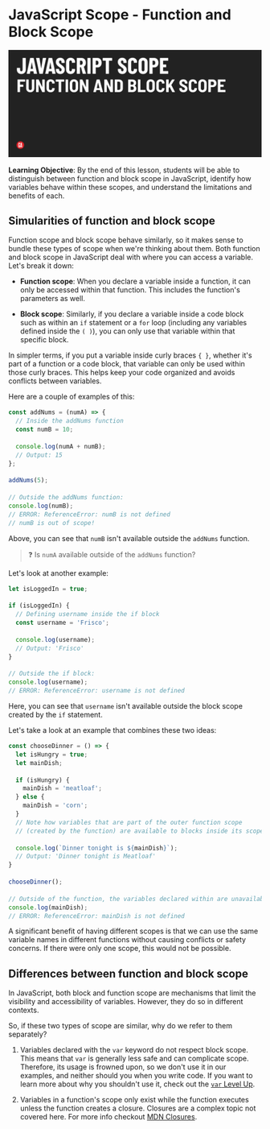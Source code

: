 # JavaScript Scope - Function and Block Scope

![Hero image](./assets/hero.png)

**Learning Objective**: By the end of this lesson, students will be able to distinguish between function and block scope in JavaScript, identify how variables behave within these scopes, and understand the limitations and benefits of each.

## Simularities of function and block scope

Function scope and block scope behave similarly, so it makes sense to bundle these types of scope when we're thinking about them. Both function and block scope in JavaScript deal with where you can access a variable. Let's break it down:

- **Function scope**: When you declare a variable inside a function, it can only be accessed within that function. This includes the function's parameters as well.

- **Block scope**: Similarly, if you declare a variable inside a code block such as within an `if` statement or a `for` loop (including any variables defined inside the `( )`), you can only use that variable within that specific block.

In simpler terms, if you put a variable inside curly braces `{ }`, whether it's part of a function or a code block, that variable can only be used within those curly braces. This helps keep your code organized and avoids conflicts between variables.

Here are a couple of examples of this:

```js
const addNums = (numA) => {
  // Inside the addNums function
  const numB = 10;

  console.log(numA + numB);
  // Output: 15
};

addNums(5);

// Outside the addNums function:
console.log(numB);
// ERROR: ReferenceError: numB is not defined
// numB is out of scope!
```

Above, you can see that `numB` isn't available outside the `addNums` function.

> ❓ Is `numA` available outside of the `addNums` function?


Let's look at another example:

```js
let isLoggedIn = true;

if (isLoggedIn) {
  // Defining username inside the if block
  const username = 'Frisco';

  console.log(username); 
  // Output: 'Frisco'
}

// Outside the if block:
console.log(username); 
// ERROR: ReferenceError: username is not defined
```

Here, you can see that `username` isn't available outside the block scope created by the `if` statement.

Let's take a look at an example that combines these two ideas:

```js
const chooseDinner = () => {
  let isHungry = true;
  let mainDish;

  if (isHungry) {
    mainDish = 'meatloaf';
  } else {
    mainDish = 'corn';
  }
  // Note how variables that are part of the outer function scope
  // (created by the function) are available to blocks inside its scope!

  console.log(`Dinner tonight is ${mainDish}`);
  // Output: 'Dinner tonight is Meatloaf'
}

chooseDinner();

// Outside of the function, the variables declared within are unavailable.
console.log(mainDish);
// ERROR: ReferenceError: mainDish is not defined
```

A significant benefit of having different scopes is that we can use the same variable names in different functions without causing conflicts or safety concerns. If there were only one scope, this would not be possible.

## Differences between function and block scope

In JavaScript, both block and function scope are mechanisms that limit the visibility and accessibility of variables. However, they do so in different contexts.

So, if these two types of scope are similar, why do we refer to them separately?

1) Variables declared with the `var` keyword do not respect block scope. This means that `var` is generally less safe and can complicate scope. Therefore, its usage is frowned upon, so we don't use it in our examples, and neither should you when you write code. If you want to learn more about why you shouldn't use it, check out the [`var` Level Up](../level-up/var.md).

2) Variables in a function's scope only exist while the function executes unless the function creates a closure. Closures are a complex topic not covered here. For more info checkout [MDN Closures](https://developer.mozilla.org/en-US/docs/Web/JavaScript/Closures).
